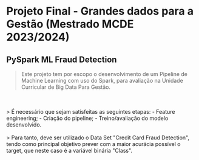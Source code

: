 # Projeto Final - Grandes dados para a Gestão (Mestrado MCDE 2023/2024)

## PySpark ML Fraud Detection

> Este projeto tem por escopo o desenvolvimento de um Pipeline de Machine Learning com uso do Spark, para avaliação na Unidade Curricular de Big Data Para Gestão.
<br>
<br>
> É necessário que sejam satisfeitas as seguintes etapas:
- Feature engineering;
- Criação do pipeline;
- Treino/avaliação do modelo desenvolvido.
<br>
<br>
> Para tanto, deve ser utilizado o Data Set "Credit Card Fraud Detection", tendo como principal objetivo prever com a maior acurácia possível o target, que neste caso é a variável binária "Class".

